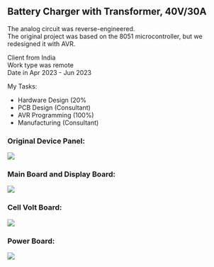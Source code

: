 ## Battery Charger with Transformer, 40V/30A
The analog circuit was reverse-engineered.  
The original project was based on the 8051 microcontroller, but we redesigned it with AVR.  

Client from India  
Work type was remote  
Date in Apr 2023 - Jun 2023  

My Tasks: 
- Hardware Design (20%  
- PCB Design (Consultant)  
- AVR Programming (100%)
- Manufacturing (Consultant)  

### Original Device Panel:
![](https://s32.picofile.com/file/8477598576/OriginalDevicePanel.png.png)

### Main Board and Display Board:
![](https://s32.picofile.com/file/8477598350/MainBoard_DisplayBoard.png)

### Cell Volt Board:
![](https://s32.picofile.com/file/8477598426/CellVolt.jpg)

### Power Board:
![](https://s32.picofile.com/file/8477598468/PowerBoard.jpg)
